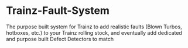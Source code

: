 # Trainz-Fault-System

The purpose built system for Trainz to add realistic faults (Blown Turbos, hotboxes, etc.) to your Trainz rolling stock, and eventually add dedicated and purpose built Defect Detectors to match
